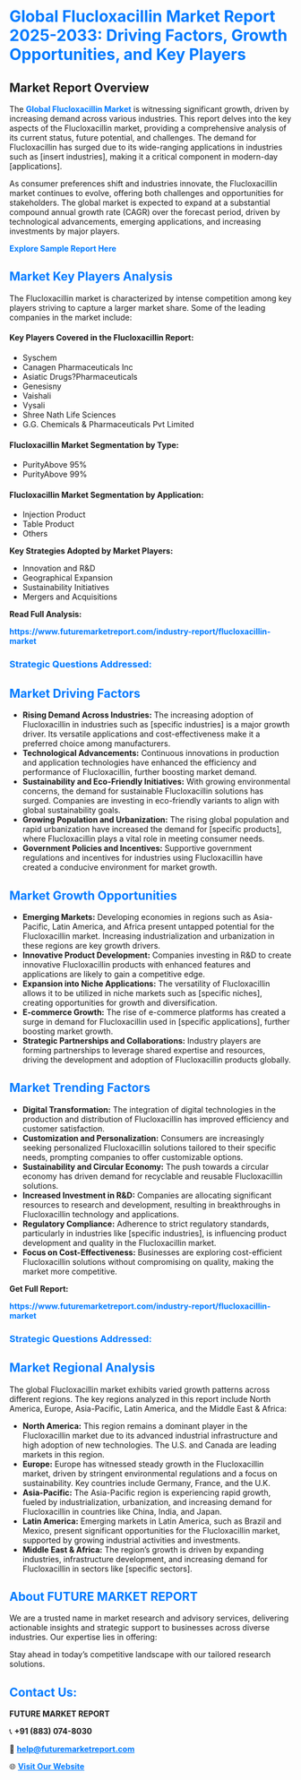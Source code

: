 <h1 style="color: #007BFF;">Global Flucloxacillin Market Report 2025-2033: Driving Factors, Growth Opportunities, and Key Players</h1>

<section id="overview">
<h2>Market Report Overview</h2>
<p>The <a href="https://www.futuremarketreport.com/industry-report/flucloxacillin-market" style="color: #007BFF; text-decoration: none;"><strong>Global Flucloxacillin Market</strong></a> is witnessing significant growth, driven by increasing demand across various industries. This report delves into the key aspects of the Flucloxacillin market, providing a comprehensive analysis of its current status, future potential, and challenges. The demand for Flucloxacillin has surged due to its wide-ranging applications in industries such as [insert industries], making it a critical component in modern-day [applications].</p>
<p>As consumer preferences shift and industries innovate, the Flucloxacillin market continues to evolve, offering both challenges and opportunities for stakeholders. The global market is expected to expand at a substantial compound annual growth rate (CAGR) over the forecast period, driven by technological advancements, emerging applications, and increasing investments by major players.</p>
</section>

<section id="overview">
<p><a href="https://www.futuremarketreport.com/request-sample/reportId=29065" style="color: #007BFF; text-decoration: none;"><strong>Explore Sample Report Here</strong></a></p>
</section>

<section id="key-players">
<h2 style="color: #007BFF;">Market Key Players Analysis</h2>
<p>The Flucloxacillin market is characterized by intense competition among key players striving to capture a larger market share. Some of the leading companies in the market include:</p>
<h4>Key Players Covered in the Flucloxacillin Report:</h4>
<ul><li>Syschem</li><li>Canagen Pharmaceuticals Inc</li><li>Asiatic Drugs?Pharmaceuticals</li><li>Genesisny</li><li>Vaishali</li><li>Vysali</li><li>Shree Nath Life Sciences</li><li>G.G. Chemicals &amp; Pharmaceuticals Pvt Limited</li></ul>
<h4>Flucloxacillin Market Segmentation by Type:</h4>
<ul><li>PurityAbove 95%</li><li>PurityAbove 99%</li></ul>

<h4>Flucloxacillin Market Segmentation by Application:</h4>
<ul><li>Injection Product</li><li>Table Product</li><li>Others</li></ul>
<p><strong>Key Strategies Adopted by Market Players:</strong></p>
<ul>
<li>Innovation and R&D</li>
<li>Geographical Expansion</li>
<li>Sustainability Initiatives</li>
<li>Mergers and Acquisitions</li>
</ul>
</section>

<section>
<p><strong>Read Full Analysis: </strong></p><a href="https://www.futuremarketreport.com/industry-report/flucloxacillin-market" style="color: #007BFF; text-decoration: none;"><strong>https://www.futuremarketreport.com/industry-report/flucloxacillin-market</strong></a>
<h3 style="color: #007BFF;">Strategic Questions Addressed:</h3>
</section>

<section id="driving-factors">
<h2 style="color: #007BFF;">Market Driving Factors</h2>
<ul>
<li><strong>Rising Demand Across Industries:</strong> The increasing adoption of Flucloxacillin in industries such as [specific industries] is a major growth driver. Its versatile applications and cost-effectiveness make it a preferred choice among manufacturers.</li>
<li><strong>Technological Advancements:</strong> Continuous innovations in production and application technologies have enhanced the efficiency and performance of Flucloxacillin, further boosting market demand.</li>
<li><strong>Sustainability and Eco-Friendly Initiatives:</strong> With growing environmental concerns, the demand for sustainable Flucloxacillin solutions has surged. Companies are investing in eco-friendly variants to align with global sustainability goals.</li>
<li><strong>Growing Population and Urbanization:</strong> The rising global population and rapid urbanization have increased the demand for [specific products], where Flucloxacillin plays a vital role in meeting consumer needs.</li>
<li><strong>Government Policies and Incentives:</strong> Supportive government regulations and incentives for industries using Flucloxacillin have created a conducive environment for market growth.</li>
</ul>
</section>

<section id="growth-opportunities">
<h2 style="color: #007BFF;">Market Growth Opportunities</h2>
<ul>
<li><strong>Emerging Markets:</strong> Developing economies in regions such as Asia-Pacific, Latin America, and Africa present untapped potential for the Flucloxacillin market. Increasing industrialization and urbanization in these regions are key growth drivers.</li>
<li><strong>Innovative Product Development:</strong> Companies investing in R&D to create innovative Flucloxacillin products with enhanced features and applications are likely to gain a competitive edge.</li>
<li><strong>Expansion into Niche Applications:</strong> The versatility of Flucloxacillin allows it to be utilized in niche markets such as [specific niches], creating opportunities for growth and diversification.</li>
<li><strong>E-commerce Growth:</strong> The rise of e-commerce platforms has created a surge in demand for Flucloxacillin used in [specific applications], further boosting market growth.</li>
<li><strong>Strategic Partnerships and Collaborations:</strong> Industry players are forming partnerships to leverage shared expertise and resources, driving the development and adoption of Flucloxacillin products globally.</li>
</ul>
</section>

<section id="trending-factors">
<h2 style="color: #007BFF;">Market Trending Factors</h2>
<ul>
<li><strong>Digital Transformation:</strong> The integration of digital technologies in the production and distribution of Flucloxacillin has improved efficiency and customer satisfaction.</li>
<li><strong>Customization and Personalization:</strong> Consumers are increasingly seeking personalized Flucloxacillin solutions tailored to their specific needs, prompting companies to offer customizable options.</li>
<li><strong>Sustainability and Circular Economy:</strong> The push towards a circular economy has driven demand for recyclable and reusable Flucloxacillin solutions.</li>
<li><strong>Increased Investment in R&D:</strong> Companies are allocating significant resources to research and development, resulting in breakthroughs in Flucloxacillin technology and applications.</li>
<li><strong>Regulatory Compliance:</strong> Adherence to strict regulatory standards, particularly in industries like [specific industries], is influencing product development and quality in the Flucloxacillin market.</li>
<li><strong>Focus on Cost-Effectiveness:</strong> Businesses are exploring cost-efficient Flucloxacillin solutions without compromising on quality, making the market more competitive.</li>
</ul>
</section>

<section>
<p><strong>Get Full Report: </strong></p><a href="https://www.futuremarketreport.com/industry-report/flucloxacillin-market" style="color: #007BFF; text-decoration: none;"><strong>https://www.futuremarketreport.com/industry-report/flucloxacillin-market</strong></a>
<h3 style="color: #007BFF;">Strategic Questions Addressed:</h3>
</section>


<section id="regional-analysis">
<h2 style="color: #007BFF;">Market Regional Analysis</h2>
<p>The global Flucloxacillin market exhibits varied growth patterns across different regions. The key regions analyzed in this report include North America, Europe, Asia-Pacific, Latin America, and the Middle East & Africa:</p>
<ul>
<li><strong>North America:</strong> This region remains a dominant player in the Flucloxacillin market due to its advanced industrial infrastructure and high adoption of new technologies. The U.S. and Canada are leading markets in this region.</li>
<li><strong>Europe:</strong> Europe has witnessed steady growth in the Flucloxacillin market, driven by stringent environmental regulations and a focus on sustainability. Key countries include Germany, France, and the U.K.</li>
<li><strong>Asia-Pacific:</strong> The Asia-Pacific region is experiencing rapid growth, fueled by industrialization, urbanization, and increasing demand for Flucloxacillin in countries like China, India, and Japan.</li>
<li><strong>Latin America:</strong> Emerging markets in Latin America, such as Brazil and Mexico, present significant opportunities for the Flucloxacillin market, supported by growing industrial activities and investments.</li>
<li><strong>Middle East & Africa:</strong> The region’s growth is driven by expanding industries, infrastructure development, and increasing demand for Flucloxacillin in sectors like [specific sectors].</li>
</ul>
</section>

<footer>
<h2 style="color: #007BFF;">About FUTURE MARKET REPORT</h2>
<p>We are a trusted name in market research and advisory services, delivering actionable insights and strategic support to businesses across diverse industries. Our expertise lies in offering:</p>

<p>Stay ahead in today’s competitive landscape with our tailored research solutions.</p>

<h2 style="color: #007BFF;">Contact Us:</h2>
<p><strong>FUTURE MARKET REPORT</strong></p>
<p>📞 <strong>+91 (883) 074-8030</strong></p>
<p>📧 <strong><a href="mailto:help@futuremarketreport.com" style="color: #007BFF;">help@futuremarketreport.com</a></strong></p>
<p>🌐 <strong><a href="https://www.futuremarketreport.com/" style="color: #007BFF;">Visit Our Website</a></strong></p>
</footer>